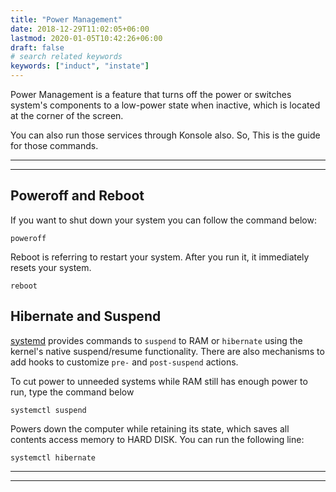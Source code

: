```yaml
---
title: "Power Management"
date: 2018-12-29T11:02:05+06:00
lastmod: 2020-01-05T10:42:26+06:00
draft: false
# search related keywords
keywords: ["induct", "instate"]
---
```

Power Management is a feature that turns off the power or switches system's components to a low-power state when inactive, which is located at the corner of the screen.

You can also run those services through Konsole also. So, This is the guide for those commands.

---
---

## Poweroff and Reboot
If you want to shut down your system you can follow the command below:
```
poweroff    
```
Reboot is referring to restart your system. After you run it, it immediately resets your system.
```
reboot  
```
## Hibernate and Suspend
[systemd](https://www.koompi.org/basic/system-manager/system_manager/) provides commands to `suspend` to RAM or `hibernate` using the kernel's native suspend/resume functionality. There are also mechanisms to add hooks to customize `pre-` and `post-suspend` actions.

To cut power to unneeded systems while RAM still has enough power to run, type the command below
```
systemctl suspend
```

Powers down the computer while retaining its state, which saves all contents access memory to HARD DISK. You can run the following line:
```
systemctl hibernate
```

----
----